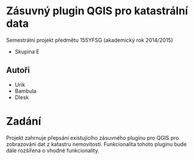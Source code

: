 # Zásuvný plugin QGIS pro katastrální data

Semestrální projekt předmětu 155YFSG (akademický rok 2014/2015)

* Skupina E

## Autoři

* Urik
* Bambula
* Dlesk 

# Zadání
Projekt zahrnuje přepsání existujícího zásuvného pluginu pro QGIS pro zobrazování dat z katastru nemovitostí. Funkcionalita tohoto pluginu bude dále rozšířena o vhodné funkcionality.